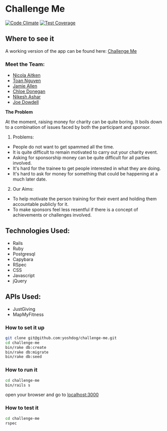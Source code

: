 # Challenge Me 
[![Code Climate](https://codeclimate.com/github/yoshdog/challenge-me/badges/gpa.svg)](https://codeclimate.com/github/yoshdog/challenge-me)
[![Test Coverage](https://codeclimate.com/github/yoshdog/challenge-me/badges/coverage.svg)](https://codeclimate.com/github/yoshdog/challenge-me)

## Where to see it

A working version of the app can be found here: [Challenge Me](http://challenge--me.herokuapp.com/)

### Meet the Team: 

  + [Nicola Aitken](https://github.com/naitken22)
  + [Toan Nguyen](https://github.com/yoshdog)
  + [Jamie Allen](https://github.com/jamieallen59)
  + [Chloe Donegan](https://github.com/csharpd)
  + [Nikesh Ashar](https://github.com/nikeshashar)
  + [Joe Dowdell](https://github.com/joedowdell)

**The Problem**

At the moment, raising money for charity can be quite boring. It boils down to a combination of issues faced by both the participant and sponsor.

1. Problems:
  + People do not want to get spammed all the time.
  + It is quite difficult to remain motivated to carry out your charity event.
  + Asking for sponsorship money can be quite difficult for all parties involved.
  + It's hard for the trainee to get people interested in what they are doing.
  + It's hard to ask for money for something that could be happening at a much later date. 

2. Our Aims:
  + To help motivate the person training for their event and holding them accountable publicly for it.
  + To make sponsors feel less resentful if there is a concept of achievements or challenges involved.


## Technologies Used:

  + Rails
  + Ruby
  + Postgresql
  + Capybara
  + RSpec
  + CSS
  + Javascript
  + jQuery
  
## APIs Used:

  + JustGiving
  + MapMyFitness

### How to set it up
```sh
git clone git@github.com:yoshdog/challenge-me.git
cd challenge-me
bin/rake db:create
bin/rake db:migrate
bin/rake db:seed
```

### How to run it
```sh
cd challenge-me
bin/rails s
```

open your browser and go to [localhost:3000](http://localhost:3000)

### How to test it
```sh
cd challenge-me
rspec
```